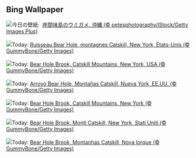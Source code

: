 ## Bing Wallpaper
![](https://www.bing.com/th?id=OHR.MarineDay2023_JA-JP7484364460_UHD.jpg&w=1000)今日の壁紙: &nbsp;[座間味島のウミガメ, 沖縄 (© petesphotography/iStock/Getty Images Plus)](https://www.bing.com/th?id=OHR.MarineDay2023_JA-JP7484364460_UHD.jpg)
<br><br/>
![](https://www.bing.com/th?id=OHR.BearHoleBrook_FR-FR1214130795_UHD.jpg&w=1000)Today: [Ruisseau Bear Hole, montagnes Catskill, New York, États-Unis (© GummyBone/Getty Images)](https://www.bing.com/th?id=OHR.BearHoleBrook_FR-FR1214130795_UHD.jpg)
<br><br/>
![](https://www.bing.com/th?id=OHR.BearHoleBrook_DE-DE2188563050_UHD.jpg&w=1000)Today: [Bear Hole Brook, Catskill Mountains, New York, USA (© GummyBone/Getty Images)](https://www.bing.com/th?id=OHR.BearHoleBrook_DE-DE2188563050_UHD.jpg)
<br><br/>
![](https://www.bing.com/th?id=OHR.BearHoleBrook_ES-ES3265013467_UHD.jpg&w=1000)Today: [Arroyo Bear Hole, Montañas Catskill, Nueva York, EE.UU. (© GummyBone/Getty Images)](https://www.bing.com/th?id=OHR.BearHoleBrook_ES-ES3265013467_UHD.jpg)
<br><br/>
![](https://www.bing.com/th?id=OHR.BearHoleBrook_EN-GB5612823763_UHD.jpg&w=1000)Today: [Bear Hole Brook, Catskill Mountains, New York (© GummyBone/Getty Images)](https://www.bing.com/th?id=OHR.BearHoleBrook_EN-GB5612823763_UHD.jpg)
<br><br/>
![](https://www.bing.com/th?id=OHR.BearHoleBrook_IT-IT6529030811_UHD.jpg&w=1000)Today: [Bear Hole Brook, Monti Catskill, New York, Stati Uniti  (© GummyBone/Getty Images)](https://www.bing.com/th?id=OHR.BearHoleBrook_IT-IT6529030811_UHD.jpg)
<br><br/>
![](https://www.bing.com/th?id=OHR.BearHoleBrook_PT-BR3089984562_UHD.jpg&w=1000)Today: [Bear Hole Brook, Montanhas Catskill, Nova Iorque (© GummyBone/Getty Images)](https://www.bing.com/th?id=OHR.BearHoleBrook_PT-BR3089984562_UHD.jpg)
<br><br/>
